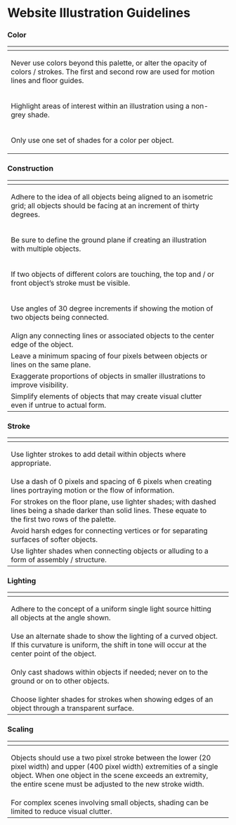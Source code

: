# Website Illustration Guidelines

### Color

<table>
  <thead>
    <tr>
      <th style="text-align:left"></th>
      <th style="text-align:left"></th>
    </tr>
  </thead>
  <tbody>
    <tr>
      <td style="text-align:left">
        <p></p>
        <p>Never use colors beyond this palette, or alter the opacity of colors /
          strokes. The first and second row are used for motion lines and floor guides.</p>
        <p></p>
      </td>
      <td style="text-align:left">
        <p></p>
        <p>
          <img src="../../.gitbook/assets/0.png" alt/>
        </p>
      </td>
    </tr>
    <tr>
      <td style="text-align:left">
        <p></p>
        <p>Highlight areas of interest within an illustration using a non-grey shade.</p>
      </td>
      <td style="text-align:left">
        <p></p>
        <p>
          <img src="../../.gitbook/assets/1.png" alt/>
        </p>
      </td>
    </tr>
    <tr>
      <td style="text-align:left">
        <p></p>
        <p>Only use one set of shades for a color per object.</p>
      </td>
      <td style="text-align:left">
        <p></p>
        <p>
          <img src="../../.gitbook/assets/2.png" alt/>
        </p>
      </td>
    </tr>
  </tbody>
</table> 

### **Construction**

<table>
  <thead>
    <tr>
      <th style="text-align:left"></th>
      <th style="text-align:left"></th>
    </tr>
  </thead>
  <tbody>
    <tr>
      <td style="text-align:left">
        <p></p>
        <p>Adhere to the idea of all objects being aligned to an isometric grid;
          all objects should be facing at an increment of thirty degrees.</p>
      </td>
      <td style="text-align:left">
        <p></p>
        <p>
          <img src="../../.gitbook/assets/3.png" alt/>
        </p>
      </td>
    </tr>
    <tr>
      <td style="text-align:left">
        <p></p>
        <p>Be sure to define the ground plane if creating an illustration with multiple
          objects.</p>
        <p></p>
      </td>
      <td style="text-align:left">
        <p></p>
        <p>
          <img src="../../.gitbook/assets/4.png" alt/>
        </p>
      </td>
    </tr>
    <tr>
      <td style="text-align:left">
        <p>If two objects of different colors are touching, the top and / or front
          object&#x2019;s stroke must be visible.</p>
        <p></p>
      </td>
      <td style="text-align:left">
        <p></p>
        <p>
          <img src="../../.gitbook/assets/5.png" alt/>
        </p>
      </td>
    </tr>
    <tr>
      <td style="text-align:left">
        <p>Use angles of 30 degree increments if showing the motion of two objects
          being connected.</p>
        <p></p>
      </td>
      <td style="text-align:left">
        <p></p>
        <p>
          <img src="../../.gitbook/assets/6.png" alt/>
        </p>
      </td>
    </tr>
    <tr>
      <td style="text-align:left">Align any connecting lines or associated objects to the center edge of
        the object.</td>
      <td style="text-align:left">
        <p></p>
        <p>
          <img src="../../.gitbook/assets/7.png" alt/>
        </p>
      </td>
    </tr>
    <tr>
      <td style="text-align:left">Leave a minimum spacing of four pixels between objects or lines on the
        same plane.</td>
      <td style="text-align:left">
        <p></p>
        <p>
          <img src="../../.gitbook/assets/8.png" alt/>
        </p>
      </td>
    </tr>
    <tr>
      <td style="text-align:left">Exaggerate proportions of objects in smaller illustrations to improve
        visibility.</td>
      <td style="text-align:left">
        <p></p>
        <p>
          <img src="../../.gitbook/assets/9.png" alt/>
        </p>
      </td>
    </tr>
    <tr>
      <td style="text-align:left">Simplify elements of objects that may create visual clutter even if untrue
        to actual form.</td>
      <td style="text-align:left">
        <p></p>
        <p>
          <img src="../../.gitbook/assets/10.png" alt/>
        </p>
      </td>
    </tr>
  </tbody>
</table>

### **Stroke**

<table>
  <thead>
    <tr>
      <th style="text-align:left"></th>
      <th style="text-align:left"></th>
    </tr>
  </thead>
  <tbody>
    <tr>
      <td style="text-align:left">
        <p>Use lighter strokes to add detail within objects where appropriate.</p>
        <p></p>
      </td>
      <td style="text-align:left">
        <p></p>
        <p>
          <img src="../../.gitbook/assets/11.png" alt/>
        </p>
      </td>
    </tr>
    <tr>
      <td style="text-align:left">Use a dash of 0 pixels and spacing of 6 pixels when creating lines portraying
        motion or the flow of information.</td>
      <td style="text-align:left">
        <p></p>
        <p>
          <img src="../../.gitbook/assets/12.png" alt/>
        </p>
      </td>
    </tr>
    <tr>
      <td style="text-align:left">For strokes on the floor plane, use lighter shades; with dashed lines
        being a shade darker than solid lines. These equate to the first two rows
        of the palette.</td>
      <td style="text-align:left">
        <p></p>
        <p>
          <img src="../../.gitbook/assets/13.png" alt/>
        </p>
      </td>
    </tr>
    <tr>
      <td style="text-align:left">Avoid harsh edges for connecting vertices or for separating surfaces of
        softer objects.</td>
      <td style="text-align:left">
        <p></p>
        <p>
          <img src="../../.gitbook/assets/14.png" alt/>
        </p>
      </td>
    </tr>
    <tr>
      <td style="text-align:left">Use lighter shades when connecting objects or alluding to a form of assembly
        / structure.</td>
      <td style="text-align:left">
        <p></p>
        <p>
          <img src="../../.gitbook/assets/15.png" alt/>
        </p>
      </td>
    </tr>
  </tbody>
</table>

### Lighting

<table>
  <thead>
    <tr>
      <th style="text-align:left"></th>
      <th style="text-align:left"></th>
    </tr>
  </thead>
  <tbody>
    <tr>
      <td style="text-align:left">
        <p>Adhere to the concept of a uniform single light source hitting all objects
          at the angle shown.</p>
        <p></p>
      </td>
      <td style="text-align:left">
        <p></p>
        <p>
          <img src="../../.gitbook/assets/16.png" alt/>
        </p>
      </td>
    </tr>
    <tr>
      <td style="text-align:left">Use an alternate shade to show the lighting of a curved object. If this
        curvature is uniform, the shift in tone will occur at the center point
        of the object.</td>
      <td style="text-align:left">
        <p></p>
        <p>
          <img src="../../.gitbook/assets/17.png" alt/>
        </p>
      </td>
    </tr>
    <tr>
      <td style="text-align:left">
        <p>Only cast shadows within objects if needed; never on to the ground or
          on to other objects.</p>
        <p></p>
      </td>
      <td style="text-align:left">
        <p></p>
        <p>
          <img src="../../.gitbook/assets/18.png" alt/>
        </p>
      </td>
    </tr>
    <tr>
      <td style="text-align:left">Choose lighter shades for strokes when showing edges of an object through
        a transparent surface.</td>
      <td style="text-align:left">
        <p></p>
        <p>
          <img src="../../.gitbook/assets/19.png" alt/>
        </p>
      </td>
    </tr>
  </tbody>
</table>

### Scaling

<table>
  <thead>
    <tr>
      <th style="text-align:left"></th>
      <th style="text-align:left"></th>
    </tr>
  </thead>
  <tbody>
    <tr>
      <td style="text-align:left">
        <p>Objects should use a two pixel stroke between the lower (20 pixel width)
          and upper (400 pixel width) extremities of a single object. When one object
          in the scene exceeds an extremity, the entire scene must be adjusted to
          the new stroke width.</p>
        <p></p>
      </td>
      <td style="text-align:left">
        <p></p>
        <p>
          <img src="../../.gitbook/assets/20.png" alt/>
        </p>
      </td>
    </tr>
    <tr>
      <td style="text-align:left">For complex scenes involving small objects, shading can be limited to
        reduce visual clutter.</td>
      <td style="text-align:left">
        <p></p>
        <p>
          <img src="../../.gitbook/assets/21.png" alt/>
        </p>
      </td>
    </tr>
  </tbody>
</table>

